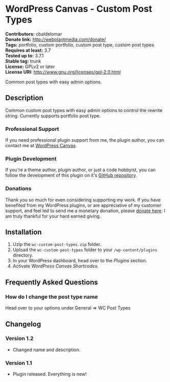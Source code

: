# WordPress Canvas - Custom Post Types #

**Contributors:** cbaldelomar  
**Donate link:** http://webplantmedia.com/donate/  
**Tags:** portfolio, custom portfolio, custom post type, custom post types  
**Requires at least:** 3.7  
**Tested up to:** 3.7.1  
**Stable tag:** trunk  
**License:** GPLv2 or later  
**License URI:** http://www.gnu.org/licenses/gpl-2.0.html  

Common post types with easy admin options.

## Description ##

Common custom post types with easy admin options to control the rewrite string. Currently supports portfolio post type.

### Professional Support

If you need professional plugin support from me, the plugin author, you can contact me at [WordPress Canvas](http://wordpresscanvas.com/).

### Plugin Development

If you're a theme author, plugin author, or just a code hobbyist, you can follow the development of this plugin on it's [GitHub repository](https://github.com/webplantmedia/wc-shortcodes). 

### Donations

Thank you so much for even considering supporting my work. If you have benefited from my WordPress plugins, or are appreciative of my customer support, and feel led to send me a monetary donation, please [donate here](http://webplantmedia.com/donate/). I am truly thankful for your hard earned giving.

## Installation ##

1. Uzip the `wc-custom-post-types.zip` folder.
2. Upload the `wc-custom-post-types` folder to your `/wp-content/plugins` directory.
3. In your WordPress dashboard, head over to the *Plugins* section.
4. Activate *WordPress Canvas Shortcodes*.

## Frequently Asked Questions ##

### How do I change the post type name

Head over to your options under General => WC Post Types

## Changelog ##

### Version 1.2

* Changed name and description.

### Version 1.1

* Plugin released. Everything is new!

